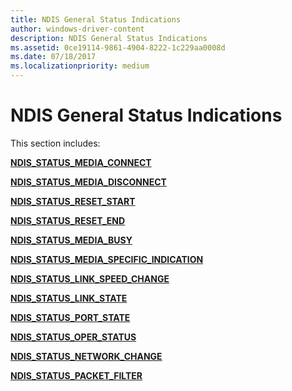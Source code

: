 ```yaml
---
title: NDIS General Status Indications
author: windows-driver-content
description: NDIS General Status Indications
ms.assetid: 0ce19114-9861-4904-8222-1c229aa0008d
ms.date: 07/18/2017
ms.localizationpriority: medium
---
```


# NDIS General Status Indications





This section includes:

[**NDIS\_STATUS\_MEDIA\_CONNECT**](ndis-status-media-connect.md)

[**NDIS\_STATUS\_MEDIA\_DISCONNECT**](ndis-status-media-disconnect.md)

[**NDIS\_STATUS\_RESET\_START**](ndis-status-reset-start.md)

[**NDIS\_STATUS\_RESET\_END**](ndis-status-reset-end.md)

[**NDIS\_STATUS\_MEDIA\_BUSY**](ndis-status-media-busy.md)

[**NDIS\_STATUS\_MEDIA\_SPECIFIC\_INDICATION**](ndis-status-media-specific-indication.md)

[**NDIS\_STATUS\_LINK\_SPEED\_CHANGE**](ndis-status-link-speed-change.md)

[**NDIS\_STATUS\_LINK\_STATE**](ndis-status-link-state.md)

[**NDIS\_STATUS\_PORT\_STATE**](ndis-status-port-state.md)

[**NDIS\_STATUS\_OPER\_STATUS**](ndis-status-oper-status.md)

[**NDIS\_STATUS\_NETWORK\_CHANGE**](ndis-status-network-change.md)

[**NDIS\_STATUS\_PACKET\_FILTER**](ndis-status-packet-filter.md)

 

 




